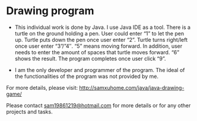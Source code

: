 # Drawing program

- This individual work is done by Java. I use Java IDE as a tool. There is a turtle on the ground holding a pen. User could enter “1” to let the pen up. Turtle puts down the pen once user enter “2”. Turtle turns right/left once user enter “3”/”4″. “5” means moving forward. In addition, user needs to enter the amount of spaces that turtle moves forward. “6” shows the result. The program completes once user click “9”.

- I am the only developer and programmer of the program. The ideal of the functionalities of the program was not provided by me.

For more details, please visit: http://samxuhome.com/java/java-drawing-game/

Please contact sam19861219@hotmail.com for more details or for any other projects and tasks.
